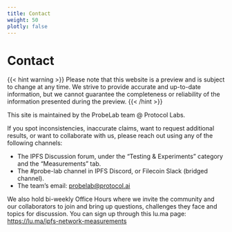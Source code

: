 ```yaml
---
title: Contact
weight: 50
plotly: false
---
```


# Contact

{{< hint warning >}}
Please note that this website is a preview and is subject to change at any time. 
We strive to provide accurate and up-to-date information, but we cannot guarantee 
the completeness or reliability of the information presented during the preview. 
{{< /hint >}}


This site is maintained by the ProbeLab team @ Protocol Labs.

If you spot inconsistencies, inaccurate claims, want to request additional results, or want to collaborate with us, please reach out using any of the following channels:

- The IPFS Discussion forum, under the “Testing & Experiments” category and the “Measurements” tab.
- The #probe-lab channel in IPFS Discord, or Filecoin Slack (bridged channel).
- The team’s email: probelab@protocol.ai 

We also hold bi-weekly Office Hours where we invite the community and our collaborators to join and bring up questions, challenges they face and topics for discussion. You can sign up through this lu.ma page: https://lu.ma/ipfs-network-measurements
